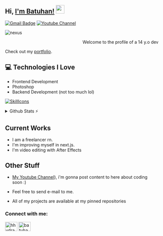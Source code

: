 ## Hi, [I'm Batuhan!](https://www.youtube.com/@hydra.officiall)  <img src="https://media.giphy.com/media/hvRJCLFzcasrR4ia7z/giphy.gif" width="28px" height="28px"> 

[![Gmail Badge](https://img.shields.io/badge/batuhaneroglu145@gmail.com-c14438?style=flat-square&logo=Gmail&logoColor=white&link=mailto:batuhaneroglu145@gmail.com)](mailto:batuhaneroglu145@gmail.com) [![Youtube Channel](https://img.shields.io/badge/-Batuhan-c14438?style=flat-square&logo=Youtube&link=https://www.youtube.com/@hydra.officiall)](https://www.youtube.com/@hydra.officiall)
<p align="left"> <img src="https://komarev.com/ghpvc/?username=nexusdevv" alt="nexus" /> </p>

<div style="text-align: right">Welcome to the profile of a 14 y.o dev</div>

Check out my [portfolio](https://batuhaneroglu.vercel.app).

## :computer: Technologies I Love
* Frontend Development
* Photoshop
* Backend Development (not too much lol)

[![SkillIcons](https://skillicons.dev/icons?i=js,ts,html,css,py,tailwind,react,next,vercel,unreal,supabase,aftereffects,photoshop,blender)](https://skillicons.dev)<br/>

<details>
  <summary>Github Stats ⚡</summary>
  
  <a href="#">![Github stats](https://github-readme-stats.vercel.app/api?username=batuhanneroglu&theme=blueberry&count_private=true&hide_border=true&line_height=20)</a>
  <a href="#">![Top Langs](https://github-readme-stats.vercel.app/api/top-langs/?username=batuhanneroglu&layout=compact&theme=blueberry&count_private=true&hide_border=true)</a>
</details>

## Current Works
 * I am a freelancer rn.
 * I'm improving myself in next.js.
 * I'm video editing with After Effects
 
## Other Stuff
  - [My Youtube Channel](https://www.youtube.com/channel/UC7To08iMZzSMMRcjeIZdnew)), i'm gonna post content to here about coding soon :) 
  - Feel free to send e-mail to me.

- All of my projects are available at my pinned repositories

<h3 align="left">Connect with me:</h3>
<p align="left">
<a href="https://dev.to/nexsu" target="blank"><img align="center" src="https://raw.githubusercontent.com/rahuldkjain/github-profile-readme-generator/master/src/images/icons/Social/devto.svg" alt="hhydraaa" height="30" width="40" /></a>
<a href="https://instagram.com/batuzp" target="blank"><img align="center" src="https://raw.githubusercontent.com/rahuldkjain/github-profile-readme-generator/master/src/images/icons/Social/instagram.svg" alt="batuhan13485" height="30" width="40" /></a>
</p>
